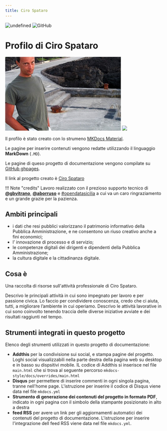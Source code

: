 ```yaml
---
title: Ciro Spataro 
---
```


<img alt="undefined" src="https://img.shields.io/github/last-commit/cirospat/cirospataro.svg?&label=ultimo_aggiornamento"> ![GitHub](https://img.shields.io/github/license/cirospat/cirospataro)


# Profilo di Ciro Spataro
![](img/cirospataro.jpg)
![](https://raw.githubusercontent.com/cirospat/mkdocs-style/main/docs/img/logo2.png)

Il profilo è stato creato con lo strumeno [MKDocs Material](https://squidfunk.github.io/mkdocs-material/getting-started/).

Le pagine per inserire contenuti vengono redatte utilizzando il linguaggio **MarkDown** (`.MD`).

Le pagine di queso progetto di documentazione vengono compilate su [GitHub ghpages](https://squidfunk.github.io/mkdocs-material/publishing-your-site/#with-github-actions).

Il link al progetto creato è [Ciro Spataro](https://cirospat.github.io/cirospataro)

!!! Note "credits"
    Lavoro realizzato con il prezioso supporto tecnico di [**@gbvitrano**](https://github.com/gbvitrano), [**@aborruso**](https://github.com/aborruso) e [#opendatasicilia](https://github.com/opendatasicilia) a cui va un caro ringraziamento e un grande grazie per la pazienza.
    

## Ambiti principali
- i dati che resi pubblici valorizzano il patrimonio informativo della Pubblica Amministrazione, e ne consentono un riuso creativo anche a fini economici;
- l’ innovazione di processo e di servizio;
- le competenze digitali dei dirigenti e dipendenti della Pubblica Amministrazione;
- la cultura digitale e la cittadinanza digitale.


## Cosa è
Una raccolta di risorse sull'attività professionale di Ciro Spataro.

Descrivo le principali attività in cui sono impegnato per lavoro e per passione civica. Lo faccio per condividere conoscenza, credo che ci aiuta, tutti, a migliorare l’ambiente in cui operiamo. Descrivo le attività lavorative in cui sono coinvolto tenendo traccia delle diverse iniziative avviate e dei risultati raggiunti nel tempo.


## Strumenti integrati in questo progetto
Elenco degli strumenti utilizzati in questo progetto di documentazione:

- **Addthis** per la condivisione sui social, e stampa pagine del progetto. Loghi social visualizzabili nella parte destra della pagina web su desktop e in basso su dispsitivi mobile. IL codice di Addthis si inserisce nel file `main.html` che si trova al seguente percorso `mkdocs-style/docs/overrides/main.html`
- **Disqus** per permettere di inserire commenti in ogni singola pagina, tranne nell'home page. L'istruzione per inserire il codice di Disqus viene data nel file `mkdocs.yml` 
- **Strumento di generazione dei contenuti del progetto in formato PDF**, indicato in ogni pagina con il simbolo della stampante posizionato in alto a destra
- **feed RSS** per avere un link per gli aggiornamenti automatici dei contenuti del progetto di documentazione. L'istruzione per inserire l'integrazione dell feed RSS viene data nel file `mkdocs.yml`.
